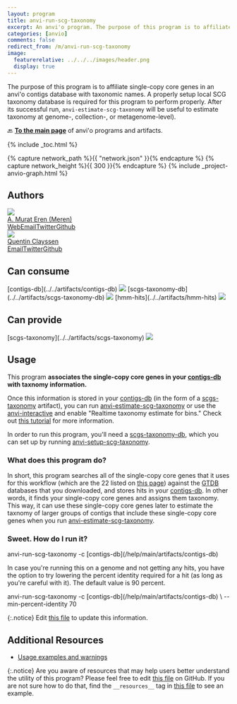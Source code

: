 ```yaml
---
layout: program
title: anvi-run-scg-taxonomy
excerpt: An anvi'o program. The purpose of this program is to affiliate single-copy core genes in an anvi&#x27;o contigs database with taxonomic names.
categories: [anvio]
comments: false
redirect_from: /m/anvi-run-scg-taxonomy
image:
  featurerelative: ../../../images/header.png
  display: true
---
```


The purpose of this program is to affiliate single-copy core genes in an anvi&#x27;o contigs database with taxonomic names. A properly setup local SCG taxonomy database is required for this program to perform properly. After its successful run, `anvi-estimate-scg-taxonomy` will be useful to estimate taxonomy at genome-, collection-, or metagenome-level).

🔙 **[To the main page](../../)** of anvi'o programs and artifacts.


{% include _toc.html %}
<div id="svg" class="subnetwork"></div>
{% capture network_path %}{{ "network.json" }}{% endcapture %}
{% capture network_height %}{{ 300 }}{% endcapture %}
{% include _project-anvio-graph.html %}


## Authors

<div class="anvio-person"><div class="anvio-person-info"><div class="anvio-person-photo"><img class="anvio-person-photo-img" src="../../images/authors/meren.jpg" /></div><div class="anvio-person-info-box"><a href="/people/meren" target="_blank"><span class="anvio-person-name">A. Murat Eren (Meren)</span></a><div class="anvio-person-social-box"><a href="http://merenlab.org" class="person-social" target="_blank"><i class="fa fa-fw fa-home"></i>Web</a><a href="mailto:a.murat.eren@gmail.com" class="person-social" target="_blank"><i class="fa fa-fw fa-envelope-square"></i>Email</a><a href="http://twitter.com/merenbey" class="person-social" target="_blank"><i class="fa fa-fw fa-twitter-square"></i>Twitter</a><a href="http://github.com/meren" class="person-social" target="_blank"><i class="fa fa-fw fa-github"></i>Github</a></div></div></div></div>

<div class="anvio-person"><div class="anvio-person-info"><div class="anvio-person-photo"><img class="anvio-person-photo-img" src="../../images/authors/qclayssen.jpg" /></div><div class="anvio-person-info-box"><a href="/people/qclayssen" target="_blank"><span class="anvio-person-name">Quentin Clayssen</span></a><div class="anvio-person-social-box"><a href="mailto:quentin.clayssen@gmail.com" class="person-social" target="_blank"><i class="fa fa-fw fa-envelope-square"></i>Email</a><a href="http://twitter.com/ClayssenQ" class="person-social" target="_blank"><i class="fa fa-fw fa-twitter-square"></i>Twitter</a><a href="http://github.com/qclayssen" class="person-social" target="_blank"><i class="fa fa-fw fa-github"></i>Github</a></div></div></div></div>



## Can consume


<p style="text-align: left" markdown="1"><span class="artifact-r">[contigs-db](../../artifacts/contigs-db) <img src="../../images/icons/DB.png" class="artifact-icon-mini" /></span> <span class="artifact-r">[scgs-taxonomy-db](../../artifacts/scgs-taxonomy-db) <img src="../../images/icons/CONCEPT.png" class="artifact-icon-mini" /></span> <span class="artifact-r">[hmm-hits](../../artifacts/hmm-hits) <img src="../../images/icons/CONCEPT.png" class="artifact-icon-mini" /></span></p>


## Can provide


<p style="text-align: left" markdown="1"><span class="artifact-p">[scgs-taxonomy](../../artifacts/scgs-taxonomy) <img src="../../images/icons/CONCEPT.png" class="artifact-icon-mini" /></span></p>


## Usage


This program **associates the single-copy core genes in your <span class="artifact-n">[contigs-db](/help/main/artifacts/contigs-db)</span> with taxnomy information.**  

Once this information is stored in your <span class="artifact-n">[contigs-db](/help/main/artifacts/contigs-db)</span> (in the form of a <span class="artifact-n">[scgs-taxonomy](/help/main/artifacts/scgs-taxonomy)</span> artifact), you can run <span class="artifact-p">[anvi-estimate-scg-taxonomy](/help/main/programs/anvi-estimate-scg-taxonomy)</span> or use the <span class="artifact-p">[anvi-interactive](/help/main/programs/anvi-interactive)</span> and enable "Realtime taxonomy estimate for bins." Check out [this tutorial](http://merenlab.org/2019/10/08/anvio-scg-taxonomy/) for more information. 

In order to run this program, you'll need a <span class="artifact-n">[scgs-taxonomy-db](/help/main/artifacts/scgs-taxonomy-db)</span>, which you can set up by running <span class="artifact-p">[anvi-setup-scg-taxonomy](/help/main/programs/anvi-setup-scg-taxonomy)</span>. 

### What does this program do? 

In short, this program searches all of the single-copy core genes that it uses for this workflow (which are the 22 listed on [this page](https://github.com/merenlab/anvio/tree/master/anvio/data/misc/SCG_TAXONOMY/GTDB/SCG_SEARCH_DATABASES)) against the [GTDB](https://gtdb.ecogenomic.org/) databases that you downloaded, and stores hits in your <span class="artifact-n">[contigs-db](/help/main/artifacts/contigs-db)</span>. In other words, it finds your single-copy core genes and assigns them taxonomy. This way, it can use these single-copy core genes later to estimate the taxnomy of larger groups of contigs that include these single-copy core genes when you run <span class="artifact-p">[anvi-estimate-scg-taxonomy](/help/main/programs/anvi-estimate-scg-taxonomy)</span>. 

### Sweet. How do I run it? 

<div class="codeblock" markdown="1">
anvi&#45;run&#45;scg&#45;taxonomy &#45;c <span class="artifact&#45;n">[contigs&#45;db](/help/main/artifacts/contigs&#45;db)</span>
</div>

In case you're running this on a genome and not getting any hits, you have the option to try lowering the percent identity required for a hit (as long as you're careful with it). The default value is 90 percent. 

<div class="codeblock" markdown="1">
anvi&#45;run&#45;scg&#45;taxonomy &#45;c <span class="artifact&#45;n">[contigs&#45;db](/help/main/artifacts/contigs&#45;db)</span> \
                      &#45;&#45;min&#45;percent&#45;identity 70
</div>


{:.notice}
Edit [this file](https://github.com/merenlab/anvio/tree/master/anvio/docs/programs/anvi-run-scg-taxonomy.md) to update this information.


## Additional Resources


* [Usage examples and warnings](http://merenlab.org/scg-taxonomy)


{:.notice}
Are you aware of resources that may help users better understand the utility of this program? Please feel free to edit [this file](https://github.com/merenlab/anvio/tree/master/bin/anvi-run-scg-taxonomy) on GitHub. If you are not sure how to do that, find the `__resources__` tag in [this file](https://github.com/merenlab/anvio/blob/master/bin/anvi-interactive) to see an example.
